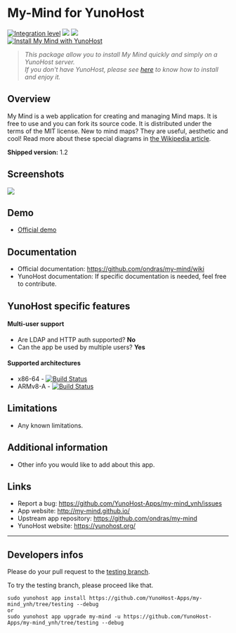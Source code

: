 # My-Mind for YunoHost

[![Integration level](https://dash.yunohost.org/integration/my-mind.svg)](https://dash.yunohost.org/appci/app/my-mind) ![](https://ci-apps.yunohost.org/ci/badges/my-mind.status.svg) ![](https://ci-apps.yunohost.org/ci/badges/my-mind.maintain.svg)  
[![Install My Mind with YunoHost](https://install-app.yunohost.org/install-with-yunohost.png)](https://install-app.yunohost.org/?app=my-mind)

> *This package allow you to install My Mind quickly and simply on a YunoHost server.  
If you don't have YunoHost, please see [here](https://yunohost.org/#/install) to know how to install and enjoy it.*

## Overview
My Mind is a web application for creating and managing Mind maps. It is free to use and you can fork its source code. It is distributed under the terms of the MIT license.
New to mind maps? They are useful, aesthetic and cool! Read more about these special diagrams in [the Wikipedia article](http://en.wikipedia.org/wiki/Mind_map).

**Shipped version:** 1.2

## Screenshots

![](https://github.com/ondras/my-mind/blob/master/screenshot.png)

## Demo

* [Official demo](http://my-mind.github.io/?map=examples/features.mymind)

## Documentation

 * Official documentation: https://github.com/ondras/my-mind/wiki
 * YunoHost documentation: If specific documentation is needed, feel free to contribute.

## YunoHost specific features

#### Multi-user support

 * Are LDAP and HTTP auth supported? **No**
* Can the app be used by multiple users? **Yes**

#### Supported architectures

* x86-64 - [![Build Status](https://ci-apps.yunohost.org/ci/logs/my-mind%20%28Community%29.svg)](https://ci-apps.yunohost.org/ci/apps/my-mind/)
* ARMv8-A - [![Build Status](https://ci-apps-arm.yunohost.org/ci/logs/my-mind%20%28Community%29.svg)](https://ci-apps-arm.yunohost.org/ci/apps/my-mind/)

## Limitations

* Any known limitations.

## Additional information

* Other info you would like to add about this app.

## Links

 * Report a bug: https://github.com/YunoHost-Apps/my-mind_ynh/issues
 * App website: http://my-mind.github.io/
 * Upstream app repository: https://github.com/ondras/my-mind
 * YunoHost website: https://yunohost.org/

---

## Developers infos

Please do your pull request to the [testing branch](https://github.com/YunoHost-Apps/my-mind_ynh/tree/testing).

To try the testing branch, please proceed like that.
```
sudo yunohost app install https://github.com/YunoHost-Apps/my-mind_ynh/tree/testing --debug
or
sudo yunohost app upgrade my-mind -u https://github.com/YunoHost-Apps/my-mind_ynh/tree/testing --debug
```
